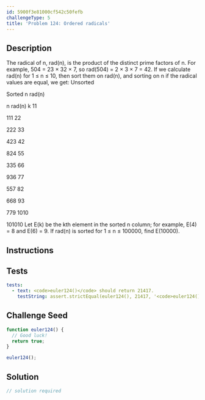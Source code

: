 ```yaml
---
id: 5900f3e81000cf542c50fefb
challengeType: 5
title: 'Problem 124: Ordered radicals'
---
```


## Description
<section id='description'>
The radical of n, rad(n), is the product of the distinct prime factors of n. For example, 504 = 23 × 32 × 7, so rad(504) = 2 × 3 × 7 = 42.
If we calculate rad(n) for 1 ≤ n ≤ 10, then sort them on rad(n), and sorting on n if the radical values are equal, we get:
Unsorted

Sorted
n
rad(n)

n
rad(n)
k
11

111
22

222
33

423
42

824
55

335
66

936
77

557
82

668
93

779
1010

101010
Let E(k) be the kth element in the sorted n column; for example, E(4) = 8 and E(6) = 9.
If rad(n) is sorted for 1 ≤ n ≤ 100000, find E(10000).
</section>

## Instructions
<section id='instructions'>

</section>

## Tests
<section id='tests'>

```yml
tests:
  - text: <code>euler124()</code> should return 21417.
    testString: assert.strictEqual(euler124(), 21417, '<code>euler124()</code> should return 21417.');

```

</section>

## Challenge Seed
<section id='challengeSeed'>

<div id='js-seed'>

```js
function euler124() {
  // Good luck!
  return true;
}

euler124();
```

</div>



</section>

## Solution
<section id='solution'>

```js
// solution required
```

</section>
